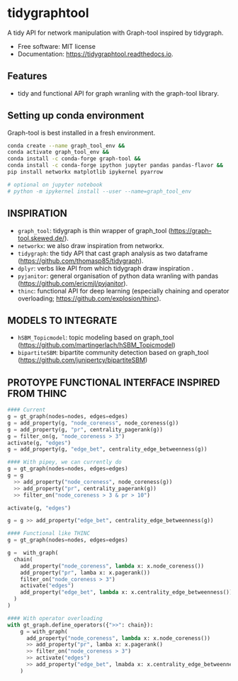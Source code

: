 
# tidygraphtool

A tidy API for network manipulation with Graph-tool inspired by tidygraph.


* Free software: MIT license
* Documentation: https://tidygraphtool.readthedocs.io.


## Features

  - tidy and functional API for graph wranling with the graph-tool library.

## Setting up conda environment

Graph-tool is best installed in a fresh environment. 

```bash
conda create --name graph_tool_env &&
conda activate graph_tool_env &&
conda install -c conda-forge graph-tool &&
conda install -c conda-forge ipython jupyter pandas pandas-flavor &&
pip install networkx matplotlib ipykernel pyarrow 

# optional on jupyter notebook
# python -m ipykernel install --user --name=graph_tool_env
```

## INSPIRATION
 - `graph_tool`: tidygraph is thin wrapper of graph_tool (https://graph-tool.skewed.de/).
 - `networkx`: we also draw inspiration from networkx.
 - `tidygraph`: the tidy API that cast graph analysis as two dataframe (https://github.com/thomasp85/tidygraph).
 - `dplyr`: verbs like API from which tidygraph draw inspiration .
 - `pyjanitor`: general organisation of python data wranling with pandas (https://github.com/ericmjl/pyjanitor).
 - `thinc`: functional API for deep learning (especially chaining and operator overloading; https://github.com/explosion/thinc).

## MODELS TO INTEGRATE
 - `hSBM_Topicmodel`: topic modeling based on graph_tool (https://github.com/martingerlach/hSBM_Topicmodel)
 - `bipartiteSBM`: bipartite community detection based on graph_tool (https://github.com/junipertcy/bipartiteSBM)



## PROTOYPE FUNCTIONAL INTERFACE INSPIRED FROM THINC

```Python
#### Current
g = gt_graph(nodes=nodes, edges=edges)
g = add_property(g, "node_coreness", node_coreness(g))
g = add_property(g, "pr", centrality_pagerank(g))
g = filter_on(g, "node_coreness > 3")
activate(g, "edges")
g = add_property(g, "edge_bet", centrality_edge_betweenness(g))
```
```Python
#### With pipey, we can currently do
g = gt_graph(nodes=nodes, edges=edges)
g = g 
  >> add_property("node_coreness", node_coreness(g))
  >> add_property("pr", centrality_pagerank(g))
  >> filter_on("node_coreness > 3 & pr > 10")

activate(g, "edges")

g = g >> add_property("edge_bet", centrality_edge_betweenness(g))
```

```Python
#### Functional like THINC
g = gt_graph(nodes=nodes, edges=edges)

g =  with_graph(
  chain(
    add_property("node_coreness", lambda x: x.node_coreness())
    add_property("pr", lamba x: x.pagerank())
    filter_on("node_coreness > 3")
    activate("edges")
    add_property("edge_bet", lambda x: x.centrality_edge_betweenness())
  )
)
```

```Python
#### With operator overloading
with gt_graph.define_operators({">>": chain}):
    g = with_graph(
      add_property("node_coreness", lambda x: x.node_coreness()) 
      >> add_property("pr", lamba x: x.pagerank()
      >> filter_on("node_coreness > 3")
      >> activate("edges")
      >> add_property("edge_bet", lmabda x: x.centrality_edge_betweenness())
    )
```
